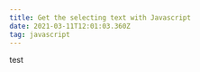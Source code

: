 ```yaml
---
title: Get the selecting text with Javascript
date: 2021-03-11T12:01:03.360Z
tag: javascript
---
```

test